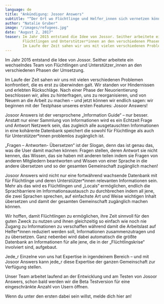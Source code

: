 ```yaml
---
language: de
title: "Ankündigung: Josoor Answers"
subtitle: "“Der Ort wo Flüchtlinge und Helfer_innen sich vernetzen können, um Wissen auszutauschen und Informationen zu übersetzen“"
author: "Natalie Gruber"
image: "/images/refugees.jpg"
date: "August 2, 2017"
teaser: Im Jahr 2015 entstand die Idee von Jossor. Seither arbeitete ein wechselndes Team von 
        Flüchtlingen und Unterstützer*innen an den verschiedenen Phasen der Umsetzung.
        Im Laufe der Zeit sahen wir uns mit vielen verschiedenen Problemen konfrontiert, die es
---
```


Im Jahr 2015 entstand die Idee von Jossor. Seither arbeitete ein wechselndes Team von Flüchtlingen
und Unterstützer_innen an den verschiedenen Phasen der Umsetzung.
 
Im Laufe der Zeit sahen wir uns mit vielen verschiedenen Problemen konfrontiert, die es erst zu 
überwinden galt. Wir standen vor Hindernissen und erlebten Rückschläge. Nach einer Phase der 
Neuorientierung beschlossen wir, alles zu hinterfragen, uns zu reorganisieren, und von Neuem 
an die Arbeit zu machen – und jetzt können wir endlich sagen: wir beginnen mit der Testphase 
unseres ersten Features: Josoor Answers!
 
Josoor Answers ist der versprochene „Information Guide“ – nur besser. Anstatt nur einer Sammlung 
von Informationen wird es ein Echtzeit Frage und Antwort Netzwerk sein, das zugleich alle 
ausgetauschten Informationen in eine kohärente Datenbank speichert die sowohl für Flüchtlinge 
als auch für Unterstützer*innen problemlos zugänglich ist.
 
„Fragen – Antworten- Übersetzen“ ist der Slogan, denn das ist genau das, was die User damit 
machen können: Fragen stellen, deren Antwort sie nicht kennen, das Wissen, das sie haben mit 
anderen teilen indem sie Fragen von anderen Mitgliedern beantworten und Wissen von einer 
Sprache in die andere übersetzen und so der gesamten Gemeinschaft zugänglich machen!
 
Josoor Answers wird nicht nur eine fortwährend wachsende Datenbank mit für Flüchtlinge und 
deren Unterstützer*innen relevanten Informationen sein. Mehr als das wird es Flüchtlingen 
und „Locals“ ermöglichen, endlich die Sprachbarriere im Informationsaustausch zu durchbrechen 
indem all jene, die zwei Sprachen sprechen, auf einfachste Art und Weise wichtigen Inhalt 
übersetzen und damit der gesamten Gemeinschaft zugänglich machen können.
 
Wir hoffen, damit Flüchtlingen zu ermöglichen, ihre Zeit sinnvoll für den guten Zweck zu 
nutzen und ihnen gleichzeitig so einfach wie noch nie Zugang zu Informationen zu verschaffen 
während damit die Arbeitslast auf Helfer*innen reduziert werden soll, Informationen 
zusammenzutragen und zu übersetzen. Ganz nebenbei wird dabei automatisch die größte 
Datenbank an Informationen für alle jene, die in der „Flüchtlingskrise“ involviert sind, 
aufgebaut.
 
Jede_r Einzelne von uns hat Expertise in irgendeinem Bereich – und mit Josoor Answers 
kann jede_r diese Expertise der ganzen Gemeinschaft zur Verfügung stellen.
 
Unser Team arbeitet laufend an der Entwicklung und am Testen von Josoor Answers, schon 
bald werden wir die Beta Testversion für eine eingeschränkte Anzahl von Usern öffnen.
 
Wenn du unter den ersten dabei sein willst, melde dich hier an!
